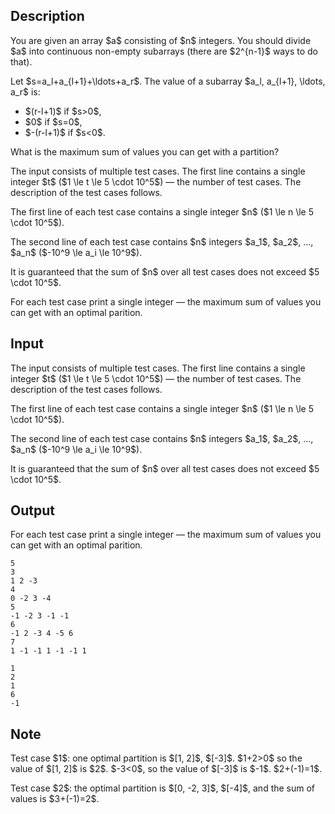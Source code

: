 ## Description

<div><p>You are given an array $a$ consisting of $n$ integers. You should divide $a$ into continuous non-empty subarrays (there are $2^{n-1}$ ways to do that).</p><p>Let $s=a_l+a_{l+1}+\ldots+a_r$. The value of a subarray $a_l, a_{l+1}, \ldots, a_r$ is: </p><ul> <li> $(r-l+1)$ if $s&gt;0$,</li><li> $0$ if $s=0$,</li><li> $-(r-l+1)$ if $s&lt;0$. </li></ul> What is the maximum sum of values you can get with a partition?</div><div class="input-specification"><p>The input consists of multiple test cases. The first line contains a single integer $t$ ($1 \le t \le 5 \cdot 10^5$) — the number of test cases. The description of the test cases follows.</p><p>The first line of each test case contains a single integer $n$ ($1 \le n \le 5 \cdot 10^5$).</p><p>The second line of each test case contains $n$ integers $a_1$, $a_2$, ..., $a_n$ ($-10^9 \le a_i \le 10^9$).</p><p>It is guaranteed that the sum of $n$ over all test cases does not exceed $5 \cdot 10^5$.</p></div><div class="output-specification"><p>For each test case print a single integer — the maximum sum of values you can get with an optimal parition.</p></div>

## Input

<p>The input consists of multiple test cases. The first line contains a single integer $t$ ($1 \le t \le 5 \cdot 10^5$) — the number of test cases. The description of the test cases follows.</p><p>The first line of each test case contains a single integer $n$ ($1 \le n \le 5 \cdot 10^5$).</p><p>The second line of each test case contains $n$ integers $a_1$, $a_2$, ..., $a_n$ ($-10^9 \le a_i \le 10^9$).</p><p>It is guaranteed that the sum of $n$ over all test cases does not exceed $5 \cdot 10^5$.</p>

## Output

<p>For each test case print a single integer — the maximum sum of values you can get with an optimal parition.</p>





```input1
5
3
1 2 -3
4
0 -2 3 -4
5
-1 -2 3 -1 -1
6
-1 2 -3 4 -5 6
7
1 -1 -1 1 -1 -1 1
```




```output1
1
2
1
6
-1
```



## Note

<p>Test case $1$: one optimal partition is $[1, 2]$, $[-3]$. $1+2&gt;0$ so the value of $[1, 2]$ is $2$. $-3&lt;0$, so the value of $[-3]$ is $-1$. $2+(-1)=1$.</p><p>Test case $2$: the optimal partition is $[0, -2, 3]$, $[-4]$, and the sum of values is $3+(-1)=2$.</p>
